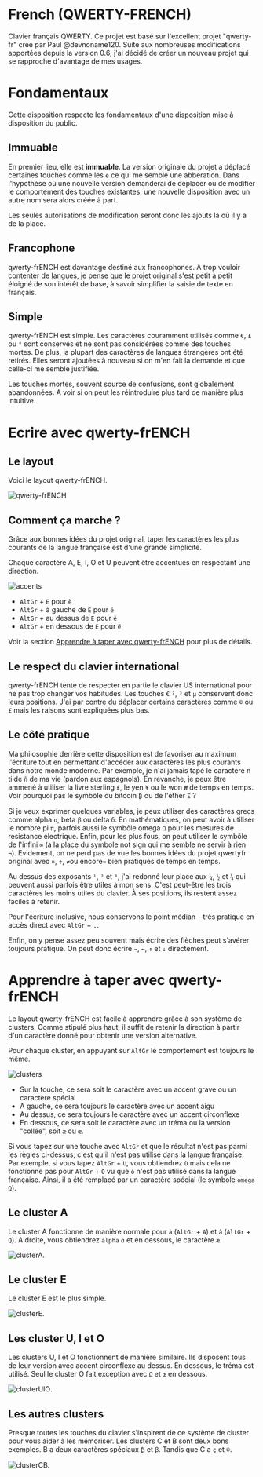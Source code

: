 # French (QWERTY-FRENCH)

Clavier français QWERTY. Ce projet est basé sur l'excellent projet "qwerty-fr" créé par Paul @devnoname120. Suite aux nombreuses modifications apportées depuis la version 0.6, j'ai décidé de créer un nouveau projet qui se rapproche d'avantage de mes usages.

# Fondamentaux

Cette disposition respecte les fondamentaux d'une disposition mise à disposition du public.

## Immuable

En premier lieu, elle est **immuable**. La version originale du projet a déplacé certaines touches comme les `ê` ce qui me semble une abberation. Dans l'hypothèse où une nouvelle version demanderai de déplacer ou de modifier le comportement des touches existantes, une nouvelle disposition avec un autre nom sera alors créée à part.

Les seules autorisations de modification seront donc les ajouts là où il y a de la place.

## Francophone

qwerty-frENCH est davantage destiné aux francophones. A trop vouloir contenter de langues, je pense que le projet original s'est petit à petit éloigné de son intérêt de base, à savoir simplifier la saisie de texte en français.

## Simple

qwerty-frENCH est simple. Les caractères couramment utilisés comme `€`, `£` ou `°` sont conservés et ne sont pas considérées comme des touches mortes. De plus, la plupart des caractères de langues étrangères ont été retirés. Elles seront ajoutées à nouveau si on m'en fait la demande et que celle-ci me semble justifiée.

Les touches mortes, souvent source de confusions, sont globalement abandonnées. A voir si on peut les réintroduire plus tard de manière plus intuitive.

# Ecrire avec qwerty-frENCH

## Le layout

Voici le layout qwerty-frENCH.

![qwerty-frENCH](img/layout.png)

## Comment ça marche ?

Grâce aux bonnes idées du projet original, taper les caractères les plus courants de la langue française est d'une grande simplicité.

Chaque caractère A, E, I, O et U peuvent être accentués en respectant une direction.

![accents](img/accents.png)

- `AltGr` + `E` pour `è`
- `AltGr` + à gauche de `E` pour `é`
- `AltGr` + au dessus de `E` pour `ê`
- `AltGr` + en dessous de `E` pour `ë`

Voir la section [Apprendre à taper avec qwerty-frENCH](#apprendre-à-taper-avec-qwerty-french) pour plus de détails.

## Le respect du clavier international

qwerty-frENCH tente de respecter en partie le clavier US international pour ne pas trop changer vos habitudes. Les touches `€` `²`, `³` et `µ` conservent donc leurs positions. J'ai par contre du déplacer certains caractères comme `©` ou `£` mais les raisons sont expliquées plus bas.

## Le côté pratique

Ma philosophie derrière cette disposition est de favoriser au maximum l'écriture tout en permettant d'accéder aux caractères les plus courants dans notre monde moderne. Par exemple, je n'ai jamais tapé le caractère n tilde `ñ` de ma vie (pardon aux espagnols). En revanche, je peux être ammené à utiliser la livre sterling `£`, le yen `¥` ou le won `₩` de temps en temps. Voir pourquoi pas le symbôle du bitcoin `₿` ou de l'ether `Ξ` ?

Si je veux exprimer quelques variables, je peux utiliser des caractères grecs comme alpha `ɑ`, beta `ꞵ` ou delta `ẟ`. En mathématiques, on peut avoir à utiliser le nombre pi `π`, parfois aussi le symbôle omega `Ω` pour les mesures de resistance électrique. Enfin, pour les plus fous, on peut utiliser le symbôle de l'infini `∞` (à la place du symbole not sign qui me semble ne servir à rien `¬`). Evidement, on ne perd pas de vue les bonnes idées du projet qwertyfr original avec `×`, `÷`, `≠`ou encore`≈` bien pratiques de temps en temps.

Au dessus des exposants `¹`, `²` et `³`, j'ai redonné leur place aux `¼`, `½` et `¾` qui peuvent aussi parfois être utiles à mon sens. C'est peut-être les trois caractères les moins utiles du clavier. À ses positions, ils restent assez faciles à retenir.

Pour l'écriture inclusive, nous conservons le point médian `·` très pratique en accès direct avec `AltGr` + `.`.

Enfin, on y pense assez peu souvent mais écrire des flèches peut s'avérer toujours pratique. On peut donc écrire `→`, `←`, `↑` et `↓` directement.

# Apprendre à taper avec qwerty-frENCH

Le layout qwerty-frENCH est facile à apprendre grâce à son système de clusters. Comme stipulé plus haut, il suffit de retenir la direction à partir d'un caractère donné pour obtenir une version alternative.

Pour chaque cluster, en appuyant sur `AltGr` le comportement est toujours le même.

![clusters](img/clusters.png)

- Sur la touche, ce sera soit le caractère avec un accent grave ou un caractère spécial
- A gauche, ce sera toujours le caractère avec un accent aigu
- Au dessus, ce sera toujours le caractère avec un accent circonflexe
- En dessous, ce sera soit le caractère avec un tréma ou la version "collée", soit `æ` ou `œ`.

Si vous tapez sur une touche avec `AltGr` et que le résultat n'est pas parmi les règles ci-dessus, c'est qu'il n'est pas utilisé dans la langue française. Par exemple, si vous tapez `AltGr` + `U`, vous obtiendrez `ù` mais cela ne fonctionne pas pour `AltGr` + `O` vu que `ò` n'est pas utilisé dans la langue française. Ainsi, il a été remplacé par un caractère spécial (le symbole `omega` `Ω`).

## Le cluster A

Le cluster A fonctionne de manière normale pour `à` (`AltGr` + `A`) et `â` (`AltGr` + `Q`). A droite, vous obtiendrez `alpha` `ɑ` et en dessous, le caractère `æ`.

![clusterA](img/cluster-a.png).

## Le cluster E

Le cluster E est le plus simple.

![clusterE](img/cluster-e.png).

## Les cluster U, I et O

Les clusters U, I et O fonctionnent de manière similaire. Ils disposent tous de leur version avec accent circonflexe au dessus. En dessous, le tréma est utilisé. Seul le cluster O fait exception avec `Ω` et `œ` en dessous.

![clusterUIO](img/clusters-uio.png).

## Les autres clusters

Presque toutes les touches du clavier s'inspirent de ce système de cluster pour vous aider à les mémoriser. Les clusters C et B sont deux bons exemples. B a deux caractères spéciaux `₿` et `ꞵ`. Tandis que C a `ç` et `©`.

![clusterCB](img/clusters-cb.png).
